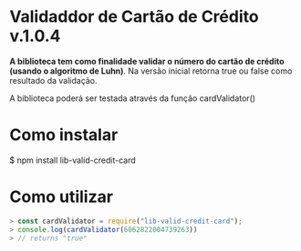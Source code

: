 # Validaddor de Cartão de Crédito  v.1.0.4

**A biblioteca tem como finalidade validar o número do cartão de crédito (usando o algoritmo de Luhn)**. Na versão inicial retorna true ou false como resultado da validação.

A biblioteca poderá ser testada através da função cardValidator()

# Como instalar
$  npm install lib-valid-credit-card

# Como utilizar

```js
> const cardValidator = require("lib-valid-credit-card");
> console.log(cardValidator(6062822004739263))
> // returns "true"
```